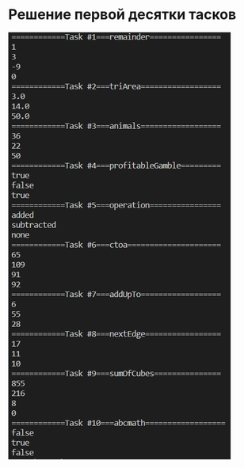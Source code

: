 # Решение первой десятки тасков

![result](https://github.com/Ghostik-gh/JavaCourse/blob/main/Task1/result.png)
